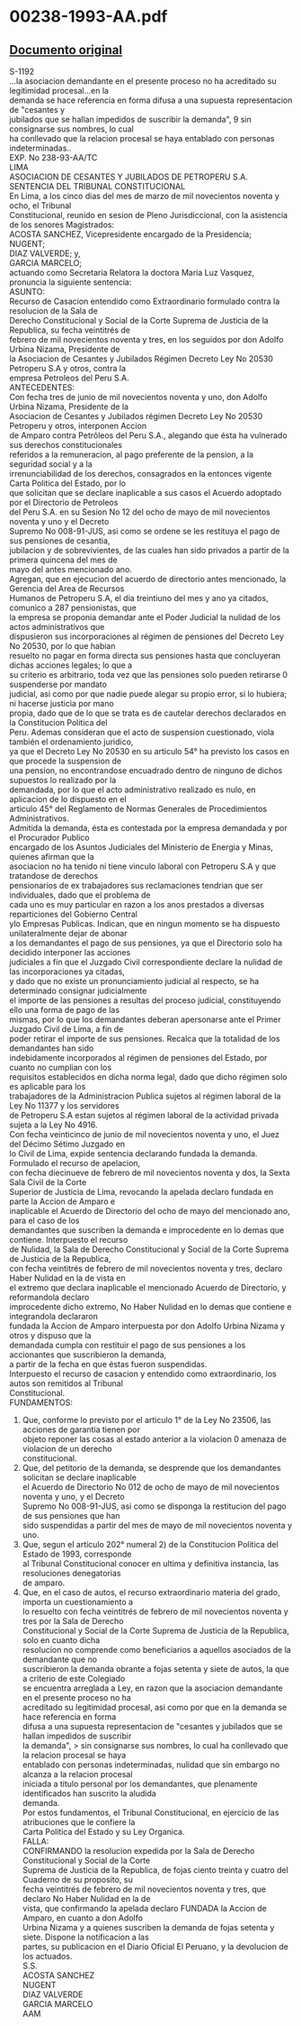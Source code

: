 
00238-1993-AA.pdf
=================
  
[Documento original](https://tc.gob.pe/jurisprudencia/1998/00238-1993-AA.pdf)  
---  
S-1192  
...la asociacion demandante en el presente proceso no ha acreditado su legitimidad procesal...en la  
demanda se hace referencia en forma difusa a una supuesta representacion de "cesantes y  
jubilados que se hallan impedidos de suscribir la demanda", 9 sin consignarse sus nombres, lo cual  
ha conllevado que la relacion procesal se haya entablado con personas indeterminadas..  
EXP. No 238-93-AA/TC  
LIMA  
ASOCIACION DE CESANTES Y JUBILADOS DE PETROPERU S.A.  
SENTENCIA DEL TRIBUNAL CONSTITUCIONAL  
En Lima, a los cinco dias del mes de marzo de mil novecientos noventa y ocho, el Tribunal  
Constitucional, reunido en sesion de Pleno Jurisdiccional, con la asistencia de los senores Magistrados:  
ACOSTA SANCHEZ, Vicepresidente encargado de la Presidencia;  
NUGENT;  
DIAZ VALVERDE; y,  
GARCIA MARCELO;  
actuando como Secretaria Relatora la doctora Maria Luz Vasquez, pronuncia la siguiente sentencia:  
ASUNTO:  
Recurso de Casacion entendido como Extraordinario formulado contra la resolucion de la Sala de  
Derecho Constitucional y Social de la Corte Suprema de Justicia de la Republica, su fecha veintitrés de  
febrero de mil novecientos noventa y tres, en los seguidos por don Adolfo Urbina Nizama, Presidente de  
la Asociacion de Cesantes y Jubilados Régimen Decreto Ley No 20530 Petroperu S.A y otros, contra la  
empresa Petroleos del Peru S.A.  
ANTECEDENTES:  
Con fecha tres de junio de mil novecientos noventa y uno, don Adolfo Urbina Nizama, Presidente de la  
Asociacion de Cesantes y Jubilados régimen Decreto Ley No 20530 Petroperu y otros, interponen Accion  
de Amparo contra Petrôleos del Peru S.A., alegando que ésta ha vulnerado sus derechos constitucionales  
referidos a la remuneracion, al pago preferente de la pension, a la seguridad social y a la  
irrenunciabilidad de los derechos, consagrados en la entonces vigente Carta Politica del Estado, por lo  
que solicitan que se declare inaplicable a sus casos el Acuerdo adoptado por el Directorio de Petroleos  
del Peru S.A. en su Sesion No 12 del ocho de mayo de mil novecientos noventa y uno y el Decreto  
Supremo No 008-91-JUS, asi como se ordene se les restituya el pago de sus pensiones de cesantia,  
jubilacion y de sobrevivientes, de las cuales han sido privados a partir de la primera quincena del mes de  
mayo del antes mencionado ano.  
Agregan, que en ejecucion del acuerdo de directorio antes mencionado, la Gerencia del Area de Recursos  
Humanos de Petroperu S.A, el dia treintiuno del mes y ano ya citados, comunico a 287 pensionistas, que  
la empresa se proponia demandar ante el Poder Judicial la nulidad de los actos administrativos que  
dispusieron sus incorporaciones al régimen de pensiones del Decreto Ley No 20530, por lo que habian  
resuelto no pagar en forma directa sus pensiones hasta que concluyeran dichas acciones legales; lo que a  
su criterio es arbitrario, toda vez que las pensiones solo pueden retirarse 0 suspenderse por mandato  
judicial, asi como por que nadie puede alegar su propio error, si lo hubiera; ni hacerse justicia por mano  
propia, dado que de lo que se trata es de cautelar derechos declarados en la Constitucion Politica del  
Peru. Ademas consideran que el acto de suspension cuestionado, viola también el ordenamiento juridico,  
ya que el Decreto Ley No 20530 en su articulo 54° ha previsto los casos en que procede la suspension de  
una pension, no encontrandose encuadrado dentro de ninguno de dichos supuestos lo realizado por la  
demandada, por lo que el acto administrativo realizado es nulo, en aplicacion de lo dispuesto en el  
articulo 45° del Reglamento de Normas Generales de Procedimientos Administrativos.  
Admitida la demanda, ésta es contestada por la empresa demandada y por el Procurador Publico  
encargado de los Asuntos Judiciales del Ministerio de Energia y Minas, quienes afirman que la  
asociacion no ha tenido ni tiene vinculo laboral con Petroperu S.A y que tratandose de derechos  
pensionarios de ex trabajadores sus reclamaciones tendrian que ser individuales, dado que el problema de  
cada uno es muy particular en razon a los anos prestados a diversas reparticiones del Gobierno Central  
ylo Empresas Publicas. Indican, que en ningun momento se ha dispuesto unilateralmente dejar de abonar  
a los demandantes el pago de sus pensiones, ya que el Directorio solo ha decidido interponer las acciones  
judiciales a fin que el Juzgado Civil correspondiente declare la nulidad de las incorporaciones ya citadas,  
y dado que no existe un pronunciamiento judicial al respecto, se ha determinado consignar judicialmente  
el importe de las pensiones a resultas del proceso judicial, constituyendo ello una forma de pago de las  
mismas, por lo que los demandantes deberan apersonarse ante el Primer Juzgado Civil de Lima, a fin de  
poder retirar el importe de sus pensiones. Recalca que la totalidad de los demandantes han sido  
indebidamente incorporados al régimen de pensiones del Estado, por cuanto no cumplian con los  
requisitos establecidos en dicha norma legal, dado que dicho régimen solo es aplicable para los  
trabajadores de la Administracion Publica sujetos al régimen laboral de la Ley No 11377 y los servidores  
de Petroperu S.A estan sujetos al régimen laboral de la actividad privada sujeta a la Ley No 4916.  
Con fecha veinticinco de junio de mil novecientos noventa y uno, el Juez del Décimo Sétimo Juzgado en  
lo Civil de Lima, expide sentencia declarando fundada la demanda. Formulado el recurso de apelacion,  
con fecha diecinueve de febrero de mil novecientos noventa y dos, la Sexta Sala Civil de la Corte  
Superior de Justicia de Lima, revocando la apelada declaro fundada en parte la Accion de Amparo e  
inaplicable el Acuerdo de Directorio del ocho de mayo del mencionado ano, para el caso de los  
demandantes que suscriben la demanda e improcedente en lo demas que contiene. Interpuesto el recurso  
de Nulidad, la Sala de Derecho Constitucional y Social de la Corte Suprema de Justicia de la Republica,  
con fecha veintitrés de febrero de mil novecientos noventa y tres, declaro Haber Nulidad en la de vista en  
el extremo que declara inaplicable el mencionado Acuerdo de Directorio, y reformandola declaro  
improcedente dicho extremo, No Haber Nulidad en lo demas que contiene e integrandola declararon  
fundada la Accion de Amparo interpuesta por don Adolfo Urbina Nizama y otros y dispuso que la  
demandada cumpla con restituir el pago de sus pensiones a los accionantes que suscribieron la demanda,  
a partir de la fecha en que éstas fueron suspendidas.  
Interpuesto el recurso de casacion y entendido como extraordinario, los autos son remitidos al Tribunal  
Constitucional.  
FUNDAMENTOS:  
1. Que, conforme lo previsto por el articulo 1° de la Ley No 23506, las acciones de garantia tienen por  
objeto reponer las cosas al estado anterior a la violacion 0 amenaza de violacion de un derecho  
constitucional.  
2. Que, del petitorio de la demanda, se desprende que los demandantes solicitan se declare inaplicable  
el Acuerdo de Directorio No 012 de ocho de mayo de mil novecientos noventa y uno, y el Decreto  
Supremo No 008-91-JUS, asi como se disponga la restitucion del pago de sus pensiones que han  
sido suspendidas a partir del mes de mayo de mil novecientos noventa y uno.  
3. Que, segun el articulo 202° numeral 2) de la Constitucion Politica del Estado de 1993, corresponde  
al Tribunal Constitucional conocer en ultima y definitiva instancia, las resoluciones denegatorias  
de amparo.  
4. Que, en el caso de autos, el recurso extraordinario materia del grado, importa un cuestionamiento a  
lo resuelto con fecha veintitrés de febrero de mil novecientos noventa y tres por la Sala de Derecho  
Constitucional y Social de la Corte Suprema de Justicia de la Republica, solo en cuanto dicha  
resolucion no comprende como beneficiarios a aquellos asociados de la demandante que no  
suscribieron la demanda obrante a fojas setenta y siete de autos, la que a criterio de este Colegiado  
se encuentra arreglada a Ley, en razon que la asociacion demandante en el presente proceso no ha  
acreditado su legitimidad procesal, asi como por que en la demanda se hace referencia en forma  
difusa a una supuesta representacion de "cesantes y jubilados que se hallan impedidos de suscribir  
la demanda", > sin consignarse sus nombres, lo cual ha conllevado que la relacion procesal se haya  
entablado con personas indeterminadas, nulidad que sin embargo no alcanza a la relacion procesal  
iniciada a titulo personal por los demandantes, que plenamente identificados han suscrito la aludida  
demanda.  
Por estos fundamentos, el Tribunal Constitucional, en ejercicio de las atribuciones que le confiere la  
Carta Politica del Estado y su Ley Organica.  
FALLA:  
CONFIRMANDO la resolucion expedida por la Sala de Derecho Constitucional y Social de la Corte  
Suprema de Justicia de la Republica, de fojas ciento treinta y cuatro del Cuaderno de su proposito, su  
fecha veintitrés de febrero de mil novecientos noventa y tres, que declaro No Haber Nulidad en la de  
vista, que confirmando la apelada declaro FUNDADA la Accion de Amparo, en cuanto a don Adolfo  
Urbina Nizama y a quienes suscriben la demanda de fojas setenta y siete. Dispone la notificacion a las  
partes, su publicacion en el Diario Oficial El Peruano, y la devolucion de los actuados.  
S.S.  
ACOSTA SANCHEZ  
NUGENT  
DIAZ VALVERDE  
GARCIA MARCELO  
AAM